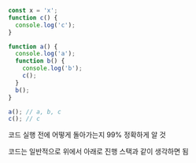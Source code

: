 ```javascript
const x = 'x';
function c() {
  console.log('c');
}

function a() {
  console.log('a');
  function b() {
    console.log('b');
    c();
  }
  b();
}

a(); // a, b, c
c(); // c
```
코드 실행 전에 어떻게 돌아가는지 99% 정확하게 알 것

코드는 일반적으로 위에서 아래로 진행
스택과 같이 생각하면 됨
